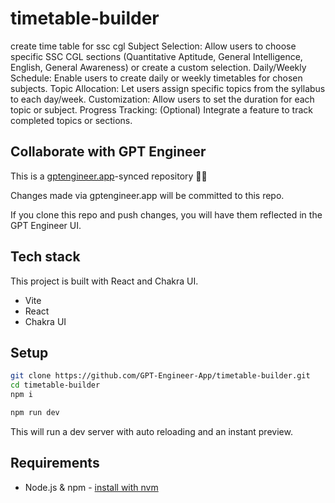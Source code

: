 # timetable-builder

create time table for ssc cgl  Subject Selection: Allow users to choose specific SSC CGL sections (Quantitative Aptitude, General Intelligence, English, General Awareness) or create a custom selection.
Daily/Weekly Schedule: Enable users to create daily or weekly timetables for chosen subjects.
Topic Allocation: Let users assign specific topics from the syllabus to each day/week.
Customization: Allow users to set the duration for each topic or subject.
Progress Tracking: (Optional) Integrate a feature to track completed topics or sections.

## Collaborate with GPT Engineer

This is a [gptengineer.app](https://gptengineer.app)-synced repository 🌟🤖

Changes made via gptengineer.app will be committed to this repo.

If you clone this repo and push changes, you will have them reflected in the GPT Engineer UI.

## Tech stack

This project is built with React and Chakra UI.

- Vite
- React
- Chakra UI

## Setup

```sh
git clone https://github.com/GPT-Engineer-App/timetable-builder.git
cd timetable-builder
npm i
```

```sh
npm run dev
```

This will run a dev server with auto reloading and an instant preview.

## Requirements

- Node.js & npm - [install with nvm](https://github.com/nvm-sh/nvm#installing-and-updating)
